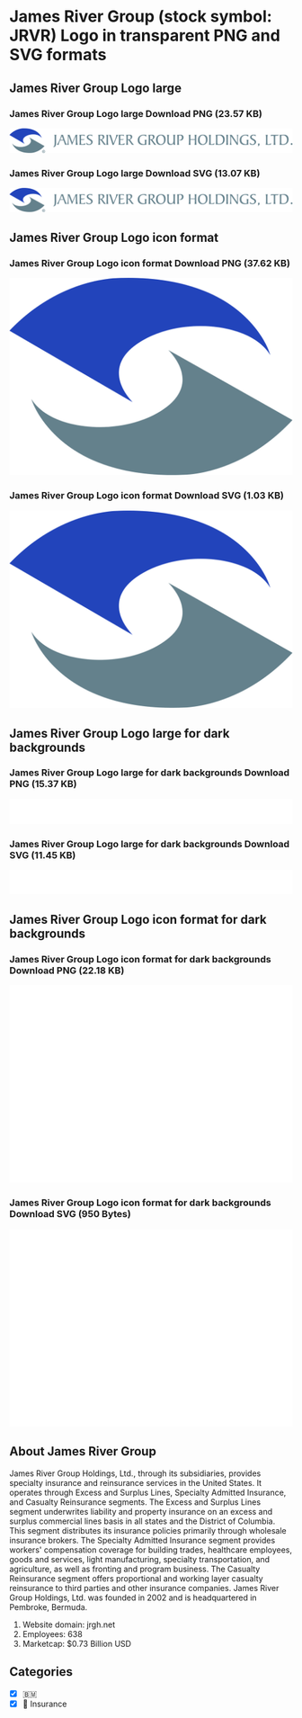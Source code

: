 # James River Group (stock symbol: JRVR) Logo in transparent PNG and SVG formats

## James River Group Logo large

### James River Group Logo large Download PNG (23.57 KB)

![James River Group Logo large Download PNG (23.57 KB)](/img/orig/JRVR_BIG-ccedc4ea.png)

### James River Group Logo large Download SVG (13.07 KB)

![James River Group Logo large Download SVG (13.07 KB)](/img/orig/JRVR_BIG-1f6d0275.svg)

## James River Group Logo icon format

### James River Group Logo icon format Download PNG (37.62 KB)

![James River Group Logo icon format Download PNG (37.62 KB)](/img/orig/JRVR-5ac8f598.png)

### James River Group Logo icon format Download SVG (1.03 KB)

![James River Group Logo icon format Download SVG (1.03 KB)](/img/orig/JRVR-15314b1d.svg)

## James River Group Logo large for dark backgrounds

### James River Group Logo large for dark backgrounds Download PNG (15.37 KB)

![James River Group Logo large for dark backgrounds Download PNG (15.37 KB)](/img/orig/JRVR_BIG.D-2f1975bf.png)

### James River Group Logo large for dark backgrounds Download SVG (11.45 KB)

![James River Group Logo large for dark backgrounds Download SVG (11.45 KB)](/img/orig/JRVR_BIG.D-32d52fb1.svg)

## James River Group Logo icon format for dark backgrounds

### James River Group Logo icon format for dark backgrounds Download PNG (22.18 KB)

![James River Group Logo icon format for dark backgrounds Download PNG (22.18 KB)](/img/orig/JRVR.D-a2e5094a.png)

### James River Group Logo icon format for dark backgrounds Download SVG (950 Bytes)

![James River Group Logo icon format for dark backgrounds Download SVG (950 Bytes)](/img/orig/JRVR.D-5f03dbba.svg)

## About James River Group

James River Group Holdings, Ltd., through its subsidiaries, provides specialty insurance and reinsurance services in the United States. It operates through Excess and Surplus Lines, Specialty Admitted Insurance, and Casualty Reinsurance segments. The Excess and Surplus Lines segment underwrites liability and property insurance on an excess and surplus commercial lines basis in all states and the District of Columbia. This segment distributes its insurance policies primarily through wholesale insurance brokers. The Specialty Admitted Insurance segment provides workers' compensation coverage for building trades, healthcare employees, goods and services, light manufacturing, specialty transportation, and agriculture, as well as fronting and program business. The Casualty Reinsurance segment offers proportional and working layer casualty reinsurance to third parties and other insurance companies. James River Group Holdings, Ltd. was founded in 2002 and is headquartered in Pembroke, Bermuda.

1. Website domain: jrgh.net
2. Employees: 638
3. Marketcap: $0.73 Billion USD


## Categories
- [x] 🇧🇲
- [x] 🏦 Insurance
